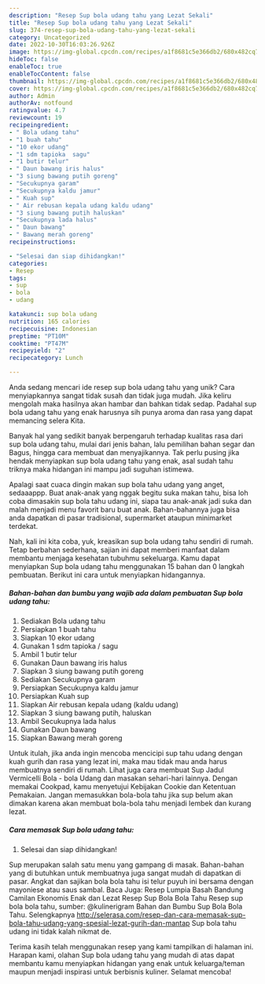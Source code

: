 ```yaml
---
description: "Resep Sup bola udang tahu yang Lezat Sekali"
title: "Resep Sup bola udang tahu yang Lezat Sekali"
slug: 374-resep-sup-bola-udang-tahu-yang-lezat-sekali
category: Uncategorized
date: 2022-10-30T16:03:26.926Z
image: https://img-global.cpcdn.com/recipes/a1f8681c5e366db2/680x482cq70/sup-bola-udang-tahu-foto-resep-utama.jpg
hideToc: false
enableToc: true
enableTocContent: false
thumbnail: https://img-global.cpcdn.com/recipes/a1f8681c5e366db2/680x482cq70/sup-bola-udang-tahu-foto-resep-utama.jpg
cover: https://img-global.cpcdn.com/recipes/a1f8681c5e366db2/680x482cq70/sup-bola-udang-tahu-foto-resep-utama.jpg
author: Admin
authorAv: notfound
ratingvalue: 4.7
reviewcount: 19
recipeingredient:
- " Bola udang tahu"
- "1 buah tahu"
- "10 ekor udang"
- "1 sdm tapioka  sagu"
- "1 butir telur"
- " Daun bawang iris halus"
- "3 siung bawang putih goreng"
- "Secukupnya garam"
- "Secukupnya kaldu jamur"
- " Kuah sup"
- " Air rebusan kepala udang kaldu udang"
- "3 siung bawang putih haluskan"
- "Secukupnya lada halus"
- " Daun bawang"
- " Bawang merah goreng"
recipeinstructions:

- "Selesai dan siap dihidangkan!"
categories:
- Resep
tags:
- sup
- bola
- udang

katakunci: sup bola udang 
nutrition: 165 calories
recipecuisine: Indonesian
preptime: "PT10M"
cooktime: "PT47M"
recipeyield: "2"
recipecategory: Lunch

---
```





Anda sedang mencari ide resep sup bola udang tahu yang unik? Cara menyiapkannya sangat tidak susah dan tidak juga mudah. Jika keliru mengolah maka hasilnya akan hambar dan bahkan tidak sedap. Padahal sup bola udang tahu yang enak harusnya sih punya aroma dan rasa yang dapat memancing selera Kita.





Banyak hal yang sedikit banyak berpengaruh terhadap kualitas rasa dari sup bola udang tahu, mulai dari jenis bahan, lalu pemilihan bahan segar dan Bagus, hingga cara membuat dan menyajikannya. Tak perlu pusing jika hendak menyiapkan sup bola udang tahu yang enak,      asal sudah tahu triknya maka hidangan ini mampu jadi suguhan istimewa.














Apalagi saat cuaca dingin makan sup bola tahu udang yang anget, sedaaappp. Buat anak-anak yang nggak begitu suka makan tahu, bisa loh coba dimasakin sup bola tahu udang ini, siapa tau anak-anak jadi suka dan malah menjadi menu favorit baru buat anak. Bahan-bahannya juga bisa anda dapatkan di pasar tradisional, supermarket ataupun minimarket terdekat.






Nah, kali ini kita coba, yuk, kreasikan sup bola udang tahu sendiri di rumah. Tetap berbahan sederhana, sajian ini dapat memberi manfaat dalam membantu menjaga kesehatan tubuhmu sekeluarga. Kamu dapat menyiapkan Sup bola udang tahu menggunakan 15 bahan dan 0 langkah pembuatan. Berikut ini cara untuk menyiapkan hidangannya.

<!--inarticleads1-->

##### Bahan-bahan dan bumbu yang wajib ada dalam pembuatan Sup bola udang tahu:

1. Sediakan  Bola udang tahu
1. Persiapkan 1 buah tahu
1. Siapkan 10 ekor udang
1. Gunakan 1 sdm tapioka / sagu
1. Ambil 1 butir telur
1. Gunakan  Daun bawang iris halus
1. Siapkan 3 siung bawang putih goreng
1. Sediakan Secukupnya garam
1. Persiapkan Secukupnya kaldu jamur
1. Persiapkan  Kuah sup
1. Siapkan  Air rebusan kepala udang (kaldu udang)
1. Siapkan 3 siung bawang putih, haluskan
1. Ambil Secukupnya lada halus
1. Gunakan  Daun bawang
1. Siapkan  Bawang merah goreng


Untuk itulah, jika anda ingin mencoba mencicipi sup tahu udang dengan kuah gurih dan rasa yang lezat ini, maka mau tidak mau anda harus membuatnya sendiri di rumah. Lihat juga cara membuat Sup Jadul Vermicelli Bola - bola Udang dan masakan sehari-hari lainnya. Dengan memakai Cookpad, kamu menyetujui Kebijakan Cookie dan Ketentuan Pemakaian. Jangan memasukkan bola-bola tahu jika sup belum akan dimakan karena akan membuat bola-bola tahu menjadi lembek dan kurang lezat. 

<!--inarticleads2-->

##### Cara memasak Sup bola udang tahu:


1. Selesai dan siap dihidangkan!

Sup merupakan salah satu menu yang gampang di masak. Bahan-bahan yang di butuhkan untuk membuatnya juga sangat mudah di dapatkan di pasar. Angkat dan sajikan bola bola tahu isi telur puyuh ini bersama dengan mayoniese atau saus sambal. Baca Juga: Resep Lumpia Basah Bandung Camilan Ekonomis Enak dan Lezat Resep Sup Bola Bola Tahu Resep sup bola bola tahu, sumber: @kulinerigram Bahan dan Bumbu Sup Bola Bola Tahu. Selengkapnya http://selerasa.com/resep-dan-cara-memasak-sup-bola-tahu-udang-yang-spesial-lezat-gurih-dan-mantap Sup bola tahu udang ini tidak kalah nikmat de. 

Terima kasih telah menggunakan resep yang kami tampilkan di halaman ini. Harapan kami, olahan Sup bola udang tahu yang mudah di atas dapat membantu kamu menyiapkan hidangan yang enak untuk keluarga/teman maupun menjadi inspirasi untuk berbisnis kuliner. Selamat mencoba!
